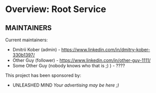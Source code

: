 # Overview: Root Service

MAINTAINERS
-----------

Current maintainers:
 * Dmitrii Kober (admin) - https://www.linkedin.com/in/dmitry-kober-330b1397/
 * Other Guy (follower) - https://www.linkedin.com/in/other-guy-1111/
 * Some Other Guy (nobody knows who that is ;) ) - ????

This project has been sponsored by:
 * UNLEASHED MIND
   *Your advertising may be here ;)*